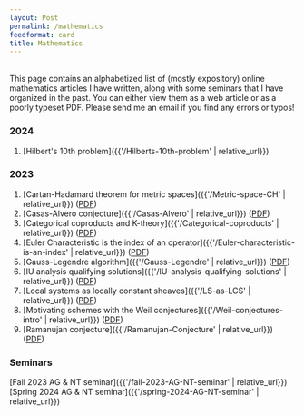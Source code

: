 ```yaml
---
layout: Post
permalink: /mathematics
feedformat: card
title: Mathematics
---
```

<br/>
This page contains an alphabetized list of (mostly expository) online mathematics articles I have written, along with some seminars that I have organized in the past. You can either view them as a web article or as a poorly typeset PDF. Please send me an email if you find any errors or typos!




### 2024

1. [Hilbert's 10th problem]({{'/Hilberts-10th-problem' | relative_url}})
<!-- 2. [Infinity categories and higher algebra seminar notes]({{'/infinity-categories' | relative_url}}) -->




### 2023

1. [Cartan-Hadamard theorem for metric spaces]({{'/Metric-space-CH' | relative_url}}) ([PDF](https://drive.google.com/uc?export=download&id=1a7-0YepmhAe_Tf4acNGRu7SzIKACuutu)) 
2. [Casas-Alvero conjecture]({{'/Casas-Alvero' | relative_url}}) ([PDF](https://drive.google.com/uc?export=download&id=1_jPPSZY8D5vgJGiZ61W2VHzkl7R45aMj))
3. [Categorical coproducts and K-theory]({{'/Categorical-coproducts' | relative_url}}) ([PDF](https://drive.google.com/uc?export=download&id=1YXc55tdCfSZitPltA5BS34bY_q0wnbTv))
4. [Euler Characteristic is the index of an operator]({{'/Euler-characteristic-is-an-index' | relative_url}}) ([PDF](https://drive.google.com/uc?export=download&id=1WZrZiDER7od0WQbdMFqMhba_PVs5sd1A))
5. [Gauss-Legendre algorithm]({{'/Gauss-Legendre' | relative_url}}) ([PDF](https://drive.google.com/uc?export=download&id=1VDdH4FY8tSwyywg_1PDt-ox0VliTBWSB))
6. [IU analysis qualifying solutions]({{'/IU-analysis-qualifying-solutions' | relative_url}}) ([PDF](https://drive.google.com/uc?export=download&id=1Buh9J8Xnb-cO_RlrSmmeCK3PEcRF1MnD))
7. [Local systems as locally constant sheaves]({{'/LS-as-LCS' | relative_url}}) ([PDF](https://drive.google.com/uc?export=download&id=102skr_7M-2En6NVudM9CKhTjxEDUEEFj))
8. [Motivating schemes with the Weil conjectures]({{'/Weil-conjectures-intro' | relative_url}}) ([PDF](https://drive.google.com/uc?export=download&id=1N1QIhSj96l64gFJnQ4D5ahvNrZnBXQ9v))
9. [Ramanujan conjecture]({{'/Ramanujan-Conjecture' | relative_url}}) ([PDF](https://drive.google.com/uc?export=download&id=1jD5Gsk35SkJ8xYPso4tx-ETUx1yBk70z))




### Seminars

[Fall 2023 AG & NT seminar]({{'/fall-2023-AG-NT-seminar' | relative_url}})
[Spring 2024 AG & NT seminar]({{'/spring-2024-AG-NT-seminar' | relative_url}})